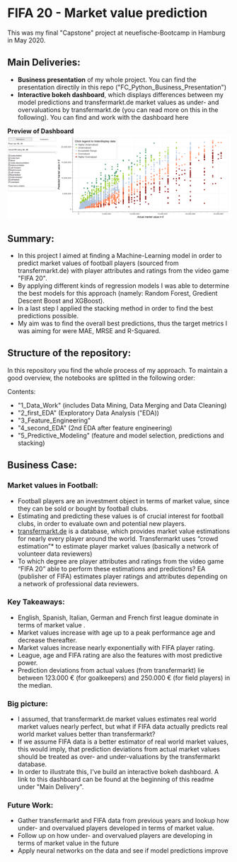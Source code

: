 # FIFA 20 - Market value prediction

This was my final "Capstone" project at neuefische-Bootcamp in Hamburg in May 2020.

## Main Deliveries:

* **Business presentation** of my whole project. You can find the presentation directily in this repo ("FC_Python_Business_Presentation")
* **Interactive bokeh dashboard**, which displays differences between my model predictions and transfermarkt.de market values as under- and overvaluations by transfermarkt.de (you can read more on this in the following). You can find and work with the dashboard here 

**Preview of Dashboard**
![](https://github.com/fabwerk90/FIFA-20---Market-value-prediction/blob/master/Dashboard_Preview.PNG)

## Summary:

* In this project I aimed at finding a Machine-Learning model in order to predict market values of football players (sourced from transfermarkt.de) with player attributes and ratings from the video game "FIFA 20". 
* By applying different kinds of regression models I was able to determine the best models for this approach (namely: Random Forest, Gredient Descent Boost and XGBoost).
* In a last step I applied the stacking method in order to find the best predictions possible.
* My aim was to find the overall best predictions, thus the target metrics I was aiming for were MAE, MRSE and R-Squared.


## Structure of the repository:

In this repository you find the whole process of my approach. To maintain a good overview, the notebooks are splitted in the following order:

Contents:
- "1_Data_Work" (includes Data Mining, Data Merging and Data Cleaning)
- "2_first_EDA" (Exploratory Data Analysis ("EDA))
- "3_Feature_Engineering"
- "4_second_EDA" (2nd EDA after feature engineering)
- "5_Predictive_Modeling" (feature and model selection, predictions and stacking)



## Business Case:

### Market values in Football:
* Football players are an investment object in terms of market value, since they can be sold or bought by football clubs. 
* Estimating and predicting these values is of crucial interest for football clubs, in order to evaluate own and potential new players.
* [transfermarkt.de](www.transfermarkt.de) is a database, which provides market value estimations for nearly every player around the world. Transfermarkt uses “crowd estimation”*  to estimate player market values (basically a network of volunteer data reviewers)
* To which degree are player attributes and ratings from the video game “FIFA 20” able to perform these estimations and predictions? EA (publisher of FIFA) estimates player ratings and attributes depending on a network of professional data reviewers.

### Key Takeaways:
* English, Spanish, Italian, German and French first league dominate in terms of market value .
* Market values increase with age up to a peak  performance age and decrease thereafter.
* Market values increase nearly exponentially with FIFA player rating.
* League, age and FIFA rating are also the features with most predictive power.
* Prediction deviations from actual values (from transfermarkt) lie between 123.000 € (for goalkeepers) and 250.000 € (for field players) in the median.

### Big picture:
* I assumed, that transfermarkt.de market values estimates real world market values nearly perfect, but what if FIFA data actually predicts real world market values better than transfermarkt?
* If we assume FIFA data is a better estimator of real world market values, this would imply, that prediction deviations from actual market values should be treated as over- and under-valuations by the transfermarkt database.
* In order to illustrate this, I've build an interactive bokeh dashboard. A link to this dashboard can be found at the beginning of this readme under "Main Delivery".



### Future Work:
* Gather transfermarkt and FIFA data from previous years and lookup how under- and overvalued players developed  in terms of market value.
* Follow up on how under- and overvalued players are developing in terms of market value in the future
* Apply neural networks on the data and see if model predictions improve




